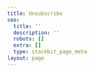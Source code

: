 ```yaml
---
title: Unsubscribe
seo:
  title: ''
  description: ''
  robots: []
  extra: []
  type: stackbit_page_meta
layout: page
---
```

